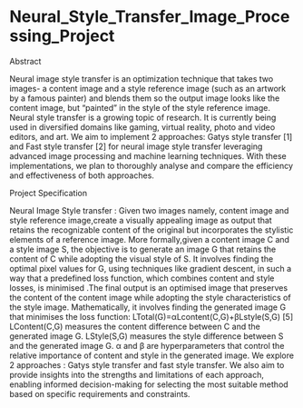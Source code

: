 # Neural_Style_Transfer_Image_Processing_Project
Abstract

 Neural image style transfer is an optimization technique that takes two images- a content image and a
 style reference image (such as an artwork by a famous painter) and blends them so the output image
 looks like the content image, but “painted” in the style of the style reference image. Neural style
 transfer is a growing topic of research. It is currently being used in diversified domains like gaming,
 virtual reality, photo and video editors, and art. We aim to implement 2 approaches: Gatys style
 transfer [1] and Fast style transfer [2] for neural image style transfer leveraging advanced image
 processing and machine learning techniques. With these implementations, we plan to thoroughly
 analyse and compare the efficiency and effectiveness of both approaches.
 
 Project Specification
 
 Neural Image Style transfer : Given two images namely, content image and style reference
 image,create a visually appealing image as output that retains the recognizable content of the original
 but incorporates the stylistic elements of a reference image. More formally,given a content image C
 and a style image S, the objective is to generate an image G that retains the content of C while
 adopting the visual style of S. It involves finding the optimal pixel values for G, using techniques like
 gradient descent, in such a way that a predefined loss function, which combines content and style
 losses, is minimised .The final output is an optimised image that preserves the content of the content
 image while adopting the style characteristics of the style image.
 Mathematically, it involves finding the generated image G that minimises the loss function:
 LTotal(G)=αLcontent(C,G)+βLstyle(S,G) [5]
 LContent(C,G) measures the content difference between C and the generated image G.
 LStyle(S,G) measures the style difference between S and the generated image G.
 α and β are hyperparameters that control the relative importance of content and style in the generated
 image.
 We explore 2 approaches : Gatys style transfer and fast style transfer. We also aim to provide insights
 into the strengths and limitations of each approach, enabling informed decision-making for selecting
 the most suitable method based on specific requirements and constraints.
